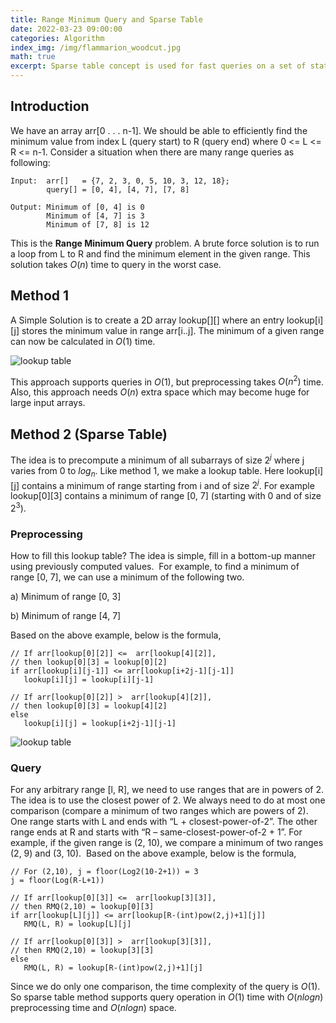 ```yaml
---
title: Range Minimum Query and Sparse Table
date: 2022-03-23 09:00:00
categories: Algorithm
index_img: /img/flammarion_woodcut.jpg
math: true
excerpt: Sparse table concept is used for fast queries on a set of static data (elements do not change). It does preprocessing so that the queries can be answered efficiently.
---
```


## Introduction

We have an array arr[0 . . . n-1]. We should be able to efficiently find the minimum value from index L (query start) to R (query end) where 0 <= L <= R <= n-1. Consider a situation when there are many range queries as following:

```
Input:  arr[]   = {7, 2, 3, 0, 5, 10, 3, 12, 18};
        query[] = [0, 4], [4, 7], [7, 8]

Output: Minimum of [0, 4] is 0
        Minimum of [4, 7] is 3
        Minimum of [7, 8] is 12
```

This is the **Range Minimum Query** problem. A brute force solution is to run a loop from L to R and find the minimum element in the given range. This solution takes $O(n)$ time to query in the worst case.

## Method 1

A Simple Solution is to create a 2D array lookup[][] where an entry lookup[i][j] stores the minimum value in range arr[i..j]. The minimum of a given range can now be calculated in $O(1)$ time.

![lookup table](https://media.geeksforgeeks.org/wp-content/cdn-uploads/rmqSimple-1.png)

This approach supports queries in $O(1)$, but preprocessing takes $O(n^2)$ time. Also, this approach needs $O(n)$ extra space which may become huge for large input arrays.

## Method 2 (Sparse Table) 

The idea is to precompute a minimum of all subarrays of size $2^j$ where j varies from 0 to $log_n$. Like method 1, we make a lookup table. Here lookup[i][j] contains a minimum of range starting from i and of size $2^j$. For example lookup[0][3] contains a minimum of range [0, 7] (starting with 0 and of size $2^3$).

### Preprocessing

How to fill this lookup table? The idea is simple, fill in a bottom-up manner using previously computed values. 
For example, to find a minimum of range [0, 7], we can use a minimum of the following two.

a) Minimum of range [0, 3]

b) Minimum of range [4, 7]

Based on the above example, below is the formula,

```
// If arr[lookup[0][2]] <=  arr[lookup[4][2]],
// then lookup[0][3] = lookup[0][2]
if arr[lookup[i][j-1]] <= arr[lookup[i+2j-1][j-1]]
   lookup[i][j] = lookup[i][j-1]

// If arr[lookup[0][2]] >  arr[lookup[4][2]],
// then lookup[0][3] = lookup[4][2]
else
   lookup[i][j] = lookup[i+2j-1][j-1]
```

![lookup table](https://media.geeksforgeeks.org/wp-content/cdn-uploads/rmqSparseTable-1.png)

### Query

For any arbitrary range [l, R], we need to use ranges that are in powers of 2. The idea is to use the closest power of 2. We always need to do at most one comparison (compare a minimum of two ranges which are powers of 2). One range starts with L and ends with “L + closest-power-of-2”. The other range ends at R and starts with “R – same-closest-power-of-2 + 1”. For example, if the given range is (2, 10), we compare a minimum of two ranges (2, 9) and (3, 10). 
Based on the above example, below is the formula,

```
// For (2,10), j = floor(Log2(10-2+1)) = 3
j = floor(Log(R-L+1))

// If arr[lookup[0][3]] <=  arr[lookup[3][3]],
// then RMQ(2,10) = lookup[0][3]
if arr[lookup[L][j]] <= arr[lookup[R-(int)pow(2,j)+1][j]]
   RMQ(L, R) = lookup[L][j]

// If arr[lookup[0][3]] >  arr[lookup[3][3]],
// then RMQ(2,10) = lookup[3][3]
else
   RMQ(L, R) = lookup[R-(int)pow(2,j)+1][j]
```

Since we do only one comparison, the time complexity of the query is $O(1)$. So sparse table method supports query operation in $O(1)$ time with $O(n log n)$ preprocessing time and $O(n log n)$ space.
